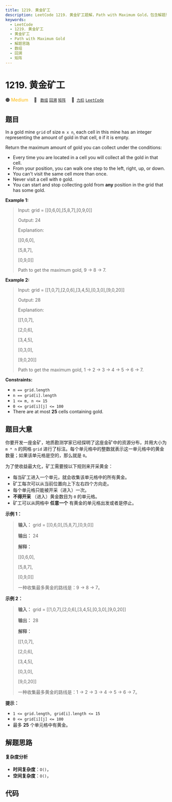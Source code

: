 ```yaml
---
title: 1219. 黄金矿工
description: LeetCode 1219. 黄金矿工题解，Path with Maximum Gold，包含解题思路、复杂度分析以及完整的 JavaScript 代码实现。
keywords:
  - LeetCode
  - 1219. 黄金矿工
  - 黄金矿工
  - Path with Maximum Gold
  - 解题思路
  - 数组
  - 回溯
  - 矩阵
---
```


# 1219. 黄金矿工

🟠 <font color=#ffb800>Medium</font>&emsp; 🔖&ensp; [`数组`](/tag/array.md) [`回溯`](/tag/backtracking.md) [`矩阵`](/tag/matrix.md)&emsp; 🔗&ensp;[`力扣`](https://leetcode.cn/problems/path-with-maximum-gold) [`LeetCode`](https://leetcode.com/problems/path-with-maximum-gold)

## 题目

In a gold mine `grid` of size `m x n`, each cell in this mine has an integer
representing the amount of gold in that cell, `0` if it is empty.

Return the maximum amount of gold you can collect under the conditions:

  * Every time you are located in a cell you will collect all the gold in that cell.
  * From your position, you can walk one step to the left, right, up, or down.
  * You can't visit the same cell more than once.
  * Never visit a cell with `0` gold.
  * You can start and stop collecting gold from **any** position in the grid that has some gold.



**Example 1:**

> Input: grid = [[0,6,0],[5,8,7],[0,9,0]]
> 
> Output: 24
> 
> Explanation:
> 
> [[0,6,0],
> 
>  [5,8,7],
> 
>  [0,9,0]]
> 
> Path to get the maximum gold, 9 -> 8 -> 7.

**Example 2:**

> Input: grid = [[1,0,7],[2,0,6],[3,4,5],[0,3,0],[9,0,20]]
> 
> Output: 28
> 
> Explanation:
> 
> [[1,0,7],
> 
>  [2,0,6],
> 
>  [3,4,5],
> 
>  [0,3,0],
> 
>  [9,0,20]]
> 
> Path to get the maximum gold, 1 -> 2 -> 3 -> 4 -> 5 -> 6 -> 7.

**Constraints:**

  * `m == grid.length`
  * `n == grid[i].length`
  * `1 <= m, n <= 15`
  * `0 <= grid[i][j] <= 100`
  * There are at most **25** cells containing gold.


## 题目大意

你要开发一座金矿，地质勘测学家已经探明了这座金矿中的资源分布，并用大小为 `m * n` 的网格 `grid`
进行了标注。每个单元格中的整数就表示这一单元格中的黄金数量；如果该单元格是空的，那么就是 `0`。

为了使收益最大化，矿工需要按以下规则来开采黄金：

  * 每当矿工进入一个单元，就会收集该单元格中的所有黄金。
  * 矿工每次可以从当前位置向上下左右四个方向走。
  * 每个单元格只能被开采（进入）一次。
  * **不得开采** （进入）黄金数目为 `0` 的单元格。
  * 矿工可以从网格中 **任意一个** 有黄金的单元格出发或者是停止。



**示例 1：**

> 
> 
> 
> 
> 
> **输入：** grid = [[0,6,0],[5,8,7],[0,9,0]]
> 
> **输出：** 24
> 
> **解释：**
> 
> [[0,6,0],
> 
>  [5,8,7],
> 
>  [0,9,0]]
> 
> 一种收集最多黄金的路线是：9 -> 8 -> 7。
> 
> 

**示例 2：**

> 
> 
> 
> 
> 
> **输入：** grid = [[1,0,7],[2,0,6],[3,4,5],[0,3,0],[9,0,20]]
> 
> **输出：** 28
> 
> **解释：**
> 
> [[1,0,7],
> 
>  [2,0,6],
> 
>  [3,4,5],
> 
>  [0,3,0],
> 
>  [9,0,20]]
> 
> 一种收集最多黄金的路线是：1 -> 2 -> 3 -> 4 -> 5 -> 6 -> 7。
> 
> 



**提示：**

  * `1 <= grid.length, grid[i].length <= 15`
  * `0 <= grid[i][j] <= 100`
  * 最多 **25** 个单元格中有黄金。


## 解题思路

#### 复杂度分析

- **时间复杂度**：`O()`，
- **空间复杂度**：`O()`，

## 代码

```javascript

```